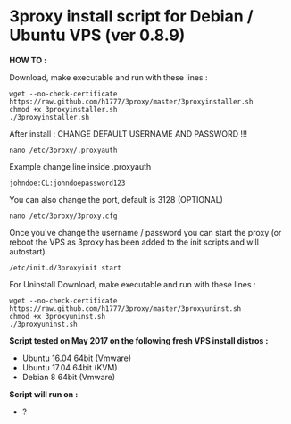 3proxy install script for Debian / Ubuntu VPS (ver 0.8.9)
======================================================

**HOW TO :**

Download, make executable and run with these lines :

    wget --no-check-certificate https://raw.github.com/h1777/3proxy/master/3proxyinstaller.sh
    chmod +x 3proxyinstaller.sh
    ./3proxyinstaller.sh

After install : CHANGE DEFAULT USERNAME AND PASSWORD !!! 

    nano /etc/3proxy/.proxyauth
	
Example change line inside .proxyauth

    johndoe:CL:johndoepassword123

You can also change the port, default is 3128 (OPTIONAL)

    nano /etc/3proxy/3proxy.cfg
    

Once you've change the username / password you can start the proxy 
(or reboot the VPS as 3proxy has been added to the init scripts and will autostart)

    /etc/init.d/3proxyinit start
	
For Uninstall Download, make executable and run with these lines :

	wget --no-check-certificate https://raw.github.com/h1777/3proxy/master/3proxyuninst.sh
	chmod +x 3proxyuninst.sh
	./3proxyuninst.sh

**Script tested on May 2017 on the following fresh VPS install distros :**

- Ubuntu 16.04 64bit (Vmware)
- Ubuntu 17.04 64bit (KVM)
- Debian 8 64bit (Vmware)


**Script will run on :**
- ?

